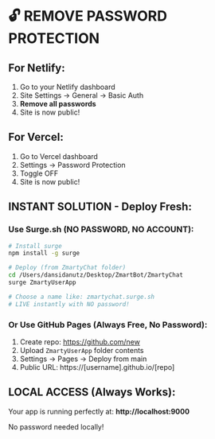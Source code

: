 # 🔓 REMOVE PASSWORD PROTECTION

## For Netlify:
1. Go to your Netlify dashboard
2. Site Settings → General → Basic Auth
3. **Remove all passwords**
4. Site is now public!

## For Vercel:
1. Go to Vercel dashboard
2. Settings → Password Protection
3. Toggle OFF
4. Site is now public!

## INSTANT SOLUTION - Deploy Fresh:

### Use Surge.sh (NO PASSWORD, NO ACCOUNT):
```bash
# Install surge
npm install -g surge

# Deploy (from ZmartyChat folder)
cd /Users/dansidanutz/Desktop/ZmartBot/ZmartyChat
surge ZmartyUserApp

# Choose a name like: zmartychat.surge.sh
# LIVE instantly with NO password!
```

### Or Use GitHub Pages (Always Free, No Password):
1. Create repo: https://github.com/new
2. Upload `ZmartyUserApp` folder contents
3. Settings → Pages → Deploy from main
4. Public URL: https://[username].github.io/[repo]

## LOCAL ACCESS (Always Works):
Your app is running perfectly at:
**http://localhost:9000**

No password needed locally!